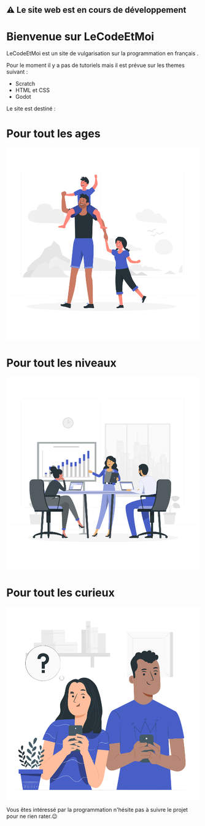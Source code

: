 ##   ⚠️ Le site web est en cours de développement 

# Bienvenue sur LeCodeEtMoi

LeCodeEtMoi est un site de vulgarisation sur la programmation en français .

Pour le moment il y a pas de tutoriels mais il est prévue sur les themes suivant :
- Scratch
- HTML et CSS
- Godot

Le site est destiné :

# Pour tout les ages 
<img src="static/Image/Father's Day-rafiki.svg" width="550" alt="ages">

# Pour tout les niveaux
<img src="static/Image/Pitchmeeting-rafiki.svg" width="550" alt="niveaux">

# Pour tout les curieux
<img src="static/Image/Curious-pana.svg" width="550" alt="curieux">




Vous êtes intéressé par la programmation n'hésite pas à suivre le projet pour ne rien rater.😉



